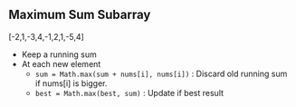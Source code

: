 ## Maximum Sum Subarray

[-2,1,-3,4,-1,2,1,-5,4]  

* Keep a running sum
* At each new element 
  * `sum = Math.max(sum + nums[i], nums[i])` : Discard old running sum if nums[i] is bigger.
  * `best = Math.max(best, sum)` : Update if best result
  

